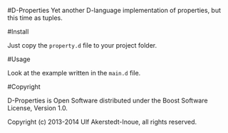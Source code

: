#D-Properties
Yet another D-language implementation of properties, but this time as tuples.

#Install

Just copy the `property.d` file to your project folder.

#Usage

Look at the example written in the `main.d` file.

#Copyright

D-Properties is Open Software distributed under the Boost Software License, Version 1.0.

Copyright (c) 2013-2014 Ulf Akerstedt-Inoue, all rights reserved.